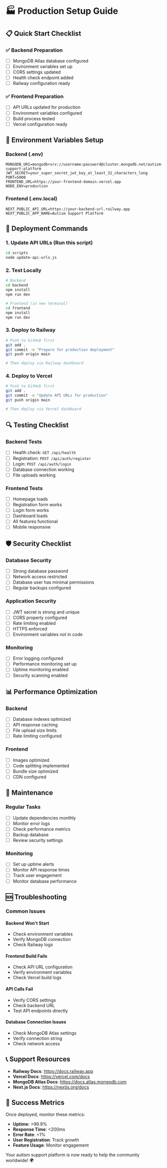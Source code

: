 # 🏭 Production Setup Guide

## 📋 Quick Start Checklist

### ✅ Backend Preparation
- [ ] MongoDB Atlas database configured
- [ ] Environment variables set up
- [ ] CORS settings updated
- [ ] Health check endpoint added
- [ ] Railway configuration ready

### ✅ Frontend Preparation
- [ ] API URLs updated for production
- [ ] Environment variables configured
- [ ] Build process tested
- [ ] Vercel configuration ready

## 🔧 Environment Variables Setup

### Backend (.env)
```env
MONGODB_URI=mongodb+srv://username:password@cluster.mongodb.net/autism-support-platform
JWT_SECRET=your_super_secret_jwt_key_at_least_32_characters_long
PORT=5000
FRONTEND_URL=https://your-frontend-domain.vercel.app
NODE_ENV=production
```

### Frontend (.env.local)
```env
NEXT_PUBLIC_API_URL=https://your-backend-url.railway.app
NEXT_PUBLIC_APP_NAME=Autism Support Platform
```

## 🚀 Deployment Commands

### 1. Update API URLs (Run this script)
```bash
cd scripts
node update-api-urls.js
```

### 2. Test Locally
```bash
# Backend
cd backend
npm install
npm run dev

# Frontend (in new terminal)
cd frontend
npm install
npm run dev
```

### 3. Deploy to Railway
```bash
# Push to GitHub first
git add .
git commit -m "Prepare for production deployment"
git push origin main

# Then deploy via Railway dashboard
```

### 4. Deploy to Vercel
```bash
# Push to GitHub first
git add .
git commit -m "Update API URLs for production"
git push origin main

# Then deploy via Vercel dashboard
```

## 🔍 Testing Checklist

### Backend Tests
- [ ] Health check: `GET /api/health`
- [ ] Registration: `POST /api/auth/register`
- [ ] Login: `POST /api/auth/login`
- [ ] Database connection working
- [ ] File uploads working

### Frontend Tests
- [ ] Homepage loads
- [ ] Registration form works
- [ ] Login form works
- [ ] Dashboard loads
- [ ] All features functional
- [ ] Mobile responsive

## 🛡️ Security Checklist

### Database Security
- [ ] Strong database password
- [ ] Network access restricted
- [ ] Database user has minimal permissions
- [ ] Regular backups configured

### Application Security
- [ ] JWT secret is strong and unique
- [ ] CORS properly configured
- [ ] Rate limiting enabled
- [ ] HTTPS enforced
- [ ] Environment variables not in code

### Monitoring
- [ ] Error logging configured
- [ ] Performance monitoring set up
- [ ] Uptime monitoring enabled
- [ ] Security scanning enabled

## 📊 Performance Optimization

### Backend
- [ ] Database indexes optimized
- [ ] API response caching
- [ ] File upload size limits
- [ ] Rate limiting configured

### Frontend
- [ ] Images optimized
- [ ] Code splitting implemented
- [ ] Bundle size optimized
- [ ] CDN configured

## 🔄 Maintenance

### Regular Tasks
- [ ] Update dependencies monthly
- [ ] Monitor error logs
- [ ] Check performance metrics
- [ ] Backup database
- [ ] Review security settings

### Monitoring
- [ ] Set up uptime alerts
- [ ] Monitor API response times
- [ ] Track user engagement
- [ ] Monitor database performance

## 🆘 Troubleshooting

### Common Issues

#### Backend Won't Start
- Check environment variables
- Verify MongoDB connection
- Check Railway logs

#### Frontend Build Fails
- Check API URL configuration
- Verify environment variables
- Check Vercel build logs

#### API Calls Fail
- Verify CORS settings
- Check backend URL
- Test API endpoints directly

#### Database Connection Issues
- Check MongoDB Atlas settings
- Verify connection string
- Check network access

## 📞 Support Resources

- **Railway Docs**: https://docs.railway.app
- **Vercel Docs**: https://vercel.com/docs
- **MongoDB Atlas Docs**: https://docs.atlas.mongodb.com
- **Next.js Docs**: https://nextjs.org/docs

## 🎉 Success Metrics

Once deployed, monitor these metrics:
- **Uptime**: >99.9%
- **Response Time**: <200ms
- **Error Rate**: <1%
- **User Registration**: Track growth
- **Feature Usage**: Monitor engagement

Your autism support platform is now ready to help the community worldwide! 🌍 